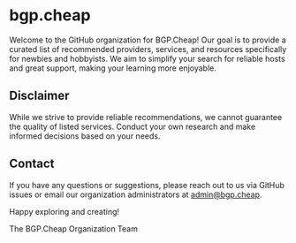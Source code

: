 # bgp.cheap

Welcome to the GitHub organization for BGP.Cheap! Our goal is to provide a curated list of recommended providers, services, and resources specifically for newbies and hobbyists. We aim to simplify your search for reliable hosts and great support, making your learning more enjoyable.

## Disclaimer

While we strive to provide reliable recommendations, we cannot guarantee the quality of listed services. Conduct your own research and make informed decisions based on your needs.

## Contact

If you have any questions or suggestions, please reach out to us via GitHub issues or email our organization administrators at [admin@bgp.cheap](mailto:admin@bgp.cheap).

Happy exploring and creating!

The BGP.Cheap Organization Team
